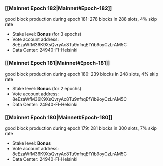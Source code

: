 ### [[Mainnet Epoch 182|Mainnet#Epoch-182]]
good block production during epoch 181: 278 blocks in 288 slots, 4% skip rate
* Stake level: **Bonus** (for 3 epochs)
* Vote account address: 8eEzaWfM36K9XsQvryAc8Tu9nfnqEfYib9oyCzLrAM5C
* Data Center: 24940-FI-Helsinki
### [[Mainnet Epoch 181|Mainnet#Epoch-181]]
good block production during epoch 180: 239 blocks in 248 slots, 4% skip rate
* Stake level: **Bonus** (for 2 epochs)
* Vote account address: 8eEzaWfM36K9XsQvryAc8Tu9nfnqEfYib9oyCzLrAM5C
* Data Center: 24940-FI-Helsinki
### [[Mainnet Epoch 180|Mainnet#Epoch-180]]
good block production during epoch 179: 281 blocks in 300 slots, 7% skip rate
* Stake level: **Bonus**
* Vote account address: 8eEzaWfM36K9XsQvryAc8Tu9nfnqEfYib9oyCzLrAM5C
* Data Center: 24940-FI-Helsinki